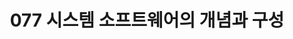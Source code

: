 ---
layout: post
title: 077 시스템 소프트웨어의 개념과 구성
category: Operating System
tags: [OS]
comments: true
---